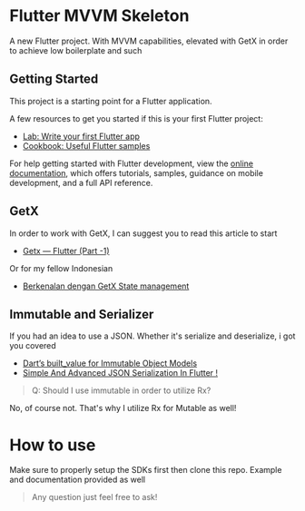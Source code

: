 # Flutter MVVM Skeleton

A new Flutter project. With MVVM capabilities, elevated with GetX in order to achieve low boilerplate and such

## Getting Started

This project is a starting point for a Flutter application.

A few resources to get you started if this is your first Flutter project:

- [Lab: Write your first Flutter app](https://docs.flutter.dev/get-started/codelab)
- [Cookbook: Useful Flutter samples](https://docs.flutter.dev/cookbook)

For help getting started with Flutter development, view the
[online documentation](https://docs.flutter.dev/), which offers tutorials,
samples, guidance on mobile development, and a full API reference.

## GetX

In order to work with GetX, I can suggest you to read this article to start

- [Getx — Flutter (Part -1)](https://medium.com/@gauravswarankar/getx-flutter-part-1-e1591db6ea12)

Or for my fellow Indonesian

- [Berkenalan dengan GetX State management](https://medium.com/arunatech/berkenalan-dengan-getx-state-management-a800b555bcb8)

## Immutable and Serializer

If you had an idea to use a JSON. Whether it's serialize and deserialize, i got you covered

- [Dart’s built_value for Immutable Object Models](https://medium.com/dartlang/darts-built-value-for-immutable-object-models-83e2497922d4#.48dyezxcl)
- [Simple And Advanced JSON Serialization In Flutter !](https://medium.com/@pranavpatil6251/simple-and-advanced-json-serialization-in-flutter-00dd93c9a2fe)

> Q: Should I use immutable in order to utilize Rx?

No, of course not. That's why I utilize Rx for Mutable as well!

# How to use

Make sure to properly setup the SDKs first then clone this repo. Example and documentation provided as well
> Any question just feel free to ask!
